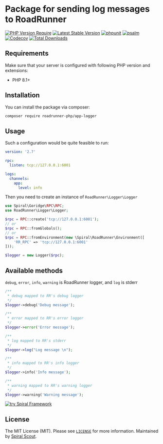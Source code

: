# Package for sending log messages to RoadRunner


[![PHP Version Require](https://poser.pugx.org/roadrunner-php/app-logger/require/php)](https://packagist.org/packages/roadrunner-php/app-logger)
[![Latest Stable Version](https://poser.pugx.org/roadrunner-php/app-logger/v/stable)](https://packagist.org/packages/roadrunner-php/app-logger)
[![phpunit](https://github.com/roadrunner-php/app-logger/actions/workflows/phpunit.yml/badge.svg)](https://github.com/roadrunner-php/app-logger/actions)
[![psalm](https://github.com/roadrunner-php/app-logger/actions/workflows/psalm.yml/badge.svg)](https://github.com/roadrunner-php/app-logger/actions)
[![Codecov](https://codecov.io/gh/roadrunner-php/app-logger/branch/master/graph/badge.svg)](https://codecov.io/gh/roadrunner-php/app-logger/)
[![Total Downloads](https://poser.pugx.org/roadrunner-php/app-logger/downloads)](https://packagist.org/packages/roadrunner-php/app-logger)

## Requirements

Make sure that your server is configured with following PHP version and extensions:

- PHP 8.1+

## Installation

You can install the package via composer:

```bash
composer require roadrunner-php/app-logger
```

## Usage

Such a configuration would be quite feasible to run:

```yaml
version: '2.7'

rpc:
  listen: tcp://127.0.0.1:6001

logs:
  channels:
    app:
      level: info
```

Then you need to create an instance of `RoadRunner\Logger\Logger`

```PHP
use Spiral\Goridge\RPC\RPC;
use RoadRunner\Logger\Logger;

$rpc = RPC::create('tcp://127.0.0.1:6001');
// or
$rpc = RPC::fromGlobals();
// or
$rpc = RPC::fromEnvironment(new \Spiral\RoadRunner\Environment([
    'RR_RPC' => 'tcp://127.0.0.1:6001'
]));

$logger = new Logger($rpc);
```

## Available methods
```debug```, ```error```, ```info```, ```warning``` is RoadRunner logger, and ```log``` is stderr
```PHP
/**
 * debug mapped to RR's debug logger
 */
$logger->debug('Debug message');

/**
 * error mapped to RR's error logger
 */
$logger->error('Error message');

/**
 * log mapped to RR's stderr
 */
$logger->log("Log message \n");

/**
 * info mapped to RR's info logger
 */
$logger->info('Info message');

/**
 * warning mapped to RR's warning logger
 */
$logger->warning('Warning message');
```

<a href="https://spiral.dev/">
<img src="https://user-images.githubusercontent.com/773481/220979012-e67b74b5-3db1-41b7-bdb0-8a042587dedc.jpg" alt="try Spiral Framework" />
</a>

## License

The MIT License (MIT). Please see [`LICENSE`](./LICENSE) for more information. Maintained
by [Spiral Scout](https://spiralscout.com).
